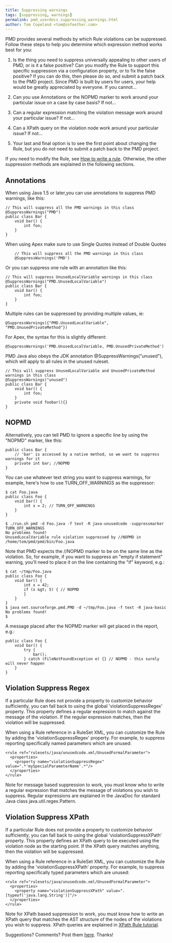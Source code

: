 ```yaml
---
title: Suppressing warnings
tags: [suppressing, warnings]
permalink: pmd_userdocs_suppressing_warnings.html
author: Tom Copeland <tom@infoether.com>
---
```


PMD provides several methods by which Rule violations can be suppressed.
Follow these steps to help you determine which expression method works best
for you:

1.  Is the thing you need to suppress universally appealing to other
    users of PMD, or is it a false positive? Can you modify the Rule to
    support this specific suppression via a configuration property, or to
    fix the false positive?  If you can do this, then please do so, and
    submit a patch back to the PMD project.  Since PMD is built by users
    for users, your help would be greatly appreciated by everyone.  If you
    cannot...

2.  Can you use Annotations or the NOPMD marker to work around your
    particular issue on a case by case basis?  If not...

3.  Can a regular expression matching the violation message work
    around your particular issue?  If not...

4.  Can a XPath query on the violation node work around your particular
    issue? If not...

5.  Your last and final option is to see the first point about
    changing the Rule, but you do not need to submit a patch back to the
    PMD project.

If you need to modify the Rule, see [How to write a rule](/pmd_devdocs_writing_pmd_rules.html).
Otherwise, the other suppression methods are explained in the following sections.

## Annotations

When using Java 1.5 or later,you can use annotations to suppress PMD warnings, like this:

    // This will suppress all the PMD warnings in this class
    @SuppressWarnings("PMD")
    public class Bar {
        void bar() {
            int foo;
        }
    }

When using Apex make sure to use Single Quotes instead of Double Quotes 

``` 
    // This will suppress all the PMD warnings in this class
    @SuppressWarnings('PMD') 
```


Or you can suppress one rule with an annotation like this:

    // This will suppress UnusedLocalVariable warnings in this class
    @SuppressWarnings("PMD.UnusedLocalVariable")
    public class Bar {
        void bar() {
            int foo;
        }
    }

Multiple rules can be suppressed by providing multiple values, ie:

```
@SuppressWarnings({"PMD.UnusedLocalVariable", "PMD.UnusedPrivateMethod"})
```

For Apex, the syntax for this is slightly different:

```
@SuppressWarnings('PMD.UnusedLocalVariable, PMD.UnusedPrivateMethod')
```

PMD Java also obeys the JDK annotation @SuppressWarnings("unused"), which will apply to all rules in the unused ruleset.

    // This will suppress UnusedLocalVariable and UnusedPrivateMethod warnings in this class
    @SuppressWarnings("unused")
    public class Bar {
        void bar() {
            int foo;
        }
        private void foobar(){}
    }


## NOPMD

Alternatively, you can tell PMD to ignore a specific line by using the "NOPMD" marker, like this:

    public class Bar {
        // 'bar' is accessed by a native method, so we want to suppress warnings for it
        private int bar; //NOPMD
    }

You can use whatever text string you want to suppress warnings, for example, here's
how to use TURN\_OFF\_WARNINGS as the suppressor:

    $ cat Foo.java
    public class Foo {
        void bar() {
            int x = 2; // TURN_OFF_WARNINGS
        }
    }

    $ ./run.sh pmd -d Foo.java -f text -R java-unusedcode -suppressmarker TURN_OFF_WARNINGS
    No problems found!
    UnusedLocalVariable rule violation suppressed by //NOPMD in /home/tom/pmd/pmd/bin/Foo.java

Note that PMD expects the //NOPMD marker to be on the same line as the violation. So, for
example, if you want to suppress an "empty if statement" warning, you'll need to place it on
the line containing the "if" keyword, e.g.:

    $ cat ~/tmp/Foo.java
    public class Foo {
        void bar() {
            int x = 42;
            if (x &gt; 5) { // NOPMD
            }
        }
    }
    $ java net.sourceforge.pmd.PMD -d ~/tmp/Foo.java -f text -R java-basic
    No problems found!
    $

A message placed after the NOPMD marker will get placed in the report, e.g.:

    public class Foo {
        void bar() {
            try {
                bar();
            } catch (FileNotFoundException e) {} // NOPMD - this surely will never happen
        }
    }

## Violation Suppress Regex

If a particular Rule does not provide a property to customize behavior
sufficiently, you can fall back to using the global 'violationSuppressRegex'
property.  This property defines a regular expression to match against the
message of the violation.  If the regular expression matches,
then the violation will be suppressed.

When using a Rule reference in a RuleSet XML, you can customize the
Rule by adding the 'violationSuppressRegex' property.  For example, to
suppress reporting specifically named parameters which are unused:


    <rule ref="rulesets/java/unusedcode.xml/UnusedFormalParameter">
      <properties>
        <property name="violationSuppressRegex" value=".*'mySpecialParameterName'.*"/>
      </properties>
    </rule>

Note for message based suppression to work, you must know who to write
a regular expression that matches the message of violations you wish to
suppress. Regular expressions are explained in the JavaDoc for standard
Java class java.util.regex.Pattern.

## Violation Suppress XPath

If a particular Rule does not provide a property to customize behavior
sufficiently, you can fall back to using the global 'violationSuppressXPath'
property.  This property defines an XPath query to be executed using the
violation node as the starting point.  If the XPath query matches anything,
then the violation will be suppressed.

When using a Rule reference in a RuleSet XML, you can customize the
Rule by adding the 'violationSuppressXPath' property.  For example, to
suppress reporting specifically typed parameters which are unused:

    <rule ref="rulesets/java/unusedcode.xml/UnusedFormalParameter">
      <properties>
        <property name="violationSuppressXPath" value=".[typeof('java.lang.String')]"/>
      </properties>
    </rule>

Note for XPath based suppression to work, you must know how to write
an XPath query that matches the AST structure of the nodes of the
violations you wish to suppress.  XPath queries are explained in
[XPath Rule tutorial](/pmd_devdocs_writing_xpath_rules.html).

Suggestions?  Comments? Post them [here](https://github.com/pmd/pmd/issues). Thanks!
